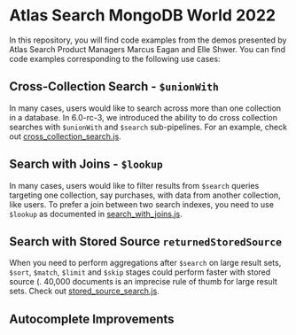 # Atlas Search MongoDB World 2022

In this repository, you will find code examples from the demos presented by Atlas Search Product Managers Marcus Eagan and Elle Shwer. You can find code examples corresponding to the following use cases:

## Cross-Collection Search - `$unionWith`

In many cases, users would like to search across more than one collection in a database. In 6.0-rc-3, we introduced the ability to do cross collection searches with `$unionWith` and `$search` sub-pipelines. For an example, check out [cross_collection_search.js](./cross_collection_search.js).

## Search with Joins - `$lookup`

In many cases, users would like to filter results from `$search` queries targeting one collection, say purchases, with data from another collection, like users. To prefer a join between two search indexes, you need to use `$lookup` as documented in [search_with_joins.js](./search_with_joins.js).

## Search with Stored Source `returnedStoredSource`

When you need to perform aggregations after `$search` on large result sets, `$sort`, `$match`, `$limit` and `$skip` stages could perform faster with stored source (. 40,000 documents is an imprecise rule of thumb for large result sets. Check out [stored_source_search.js](./cross_collection_search.js).

## Autocomplete Improvements






